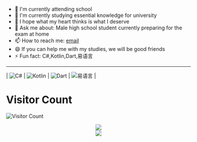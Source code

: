 - 🔭 I'm currently attending school
- 🌱 I'm currently studying essential knowledge for university
- 👯 I hope what my heart thinks is what I deserve
- 💬 Ask me about: Male high school student currently preparing for the exam at home
- 📫 How to reach me: <a href="mailto:wleelw@sondy.eu.org">email</a>
- 😄 If you can help me with my studies, we will be good friends
- ⚡ Fun fact: C#,Kotlin,Dart,易语言

---

|   ![C#](https://img.shields.io/badge/Language-C%23-%239400D3)   |   ![Kotlin](https://img.shields.io/badge/Language-Kotlin-%23DCD0FF)   |   ![Dart](https://img.shields.io/badge/Language-Dart-%236495ED)   |   ![易语言](https://img.shields.io/badge/Language-易语言-%23C0C0C0)   |


# Visitor Count
![Visitor Count](https://profile-counter.glitch.me/wleelw/count.svg)

<center><img src="https://github-readme-stats.vercel.app/api?username=wleelw&show_icons=true&hide_border=true&theme=chartreuse-dark" ></center>

<center><img src="https://github-readme-stats.vercel.app/api?username=wleelw&show_icons=true&hide_border=true&theme=highcontrast" ></center>
